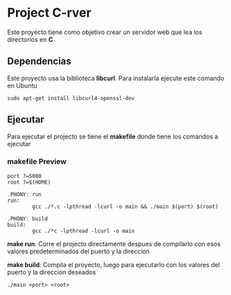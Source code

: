 # Project C-rver

Este proyecto tiene como objetivo crear un servidor web que lea los directorios en __C__


## Dependencias

Este proyecto usa la biblioteca __libcurl__. Para instalarla ejecute este comando en Ubuntu

```
sudo apt-get install libcurl4-openssl-dev
```
## Ejecutar

Para ejecutar el projecto se tiene el __makefile__ donde tiene los comandos a ejecutar

### makefile Preview

```
port ?=5000
root ?=$(HOME)

.PHONY: run
run:
		gcc ./*.c -lpthread -lcurl -o main && ./main $(port) $(root)

.PHONY: build
build:
		gcc ./*c -lpthread -lcurl -o main
```

__make run__: Corre el projecto directamente despues de compilarlo con esos valores predeterminados del puerto y la direccion

__make build__: Compila el proyecto, luego para ejecutarlo con los valores del puerto y la direccion deseados

```
./main <port> <root>
```